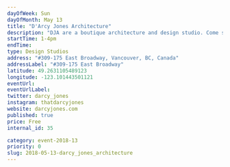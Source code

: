 ```yaml
---
dayOfWeek: Sun
dayOfMonth: May 13
title: "D'Arcy Jones Architecture"
description: "DJA are a boutique architecture and design studio. Come see our new studio and some new projects we're working on. Snacks and refreshments will be served.  "
startTime: 1-4pm
endTime: 
type: Design Studios
address: "#309-175 East Broadway, Vancouver, BC, Canada"
addressLabel: "#309-175 East Broadway"
latitude: 49.2631105489123
longitude: -123.101443501121
eventUrl: 
eventUrlLabel: 
twitter: darcy_jones
instagram: thatdarcyjones
website: darcyjones.com
published: true
price: Free
internal_id: 35

category: event-2018-13
priority: 0
slug: 2018-05-13-darcy_jones_architecture
---
```


